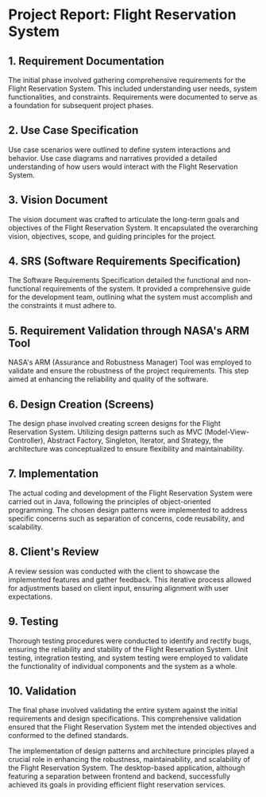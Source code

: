# Project Report: Flight Reservation System


## 1. Requirement Documentation
The initial phase involved gathering comprehensive requirements for the Flight Reservation System. This included understanding user needs, system functionalities, and constraints. Requirements were documented to serve as a foundation for subsequent project phases.

## 2. Use Case Specification
Use case scenarios were outlined to define system interactions and behavior. Use case diagrams and narratives provided a detailed understanding of how users would interact with the Flight Reservation System.

## 3. Vision Document
The vision document was crafted to articulate the long-term goals and objectives of the Flight Reservation System. It encapsulated the overarching vision, objectives, scope, and guiding principles for the project.

## 4. SRS (Software Requirements Specification)
The Software Requirements Specification detailed the functional and non-functional requirements of the system. It provided a comprehensive guide for the development team, outlining what the system must accomplish and the constraints it must adhere to.

## 5. Requirement Validation through NASA's ARM Tool
NASA's ARM (Assurance and Robustness Manager) Tool was employed to validate and ensure the robustness of the project requirements. This step aimed at enhancing the reliability and quality of the software.

## 6. Design Creation (Screens)
The design phase involved creating screen designs for the Flight Reservation System. Utilizing design patterns such as MVC (Model-View-Controller), Abstract Factory, Singleton, Iterator, and Strategy, the architecture was conceptualized to ensure flexibility and maintainability.

## 7. Implementation
The actual coding and development of the Flight Reservation System were carried out in Java, following the principles of object-oriented programming. The chosen design patterns were implemented to address specific concerns such as separation of concerns, code reusability, and scalability.

## 8. Client's Review
A review session was conducted with the client to showcase the implemented features and gather feedback. This iterative process allowed for adjustments based on client input, ensuring alignment with user expectations.

## 9. Testing
Thorough testing procedures were conducted to identify and rectify bugs, ensuring the reliability and stability of the Flight Reservation System. Unit testing, integration testing, and system testing were employed to validate the functionality of individual components and the system as a whole.

## 10. Validation
The final phase involved validating the entire system against the initial requirements and design specifications. This comprehensive validation ensured that the Flight Reservation System met the intended objectives and conformed to the defined standards.

The implementation of design patterns and architecture principles played a crucial role in enhancing the robustness, maintainability, and scalability of the Flight Reservation System. The desktop-based application, although featuring a separation between frontend and backend, successfully achieved its goals in providing efficient flight reservation services.
